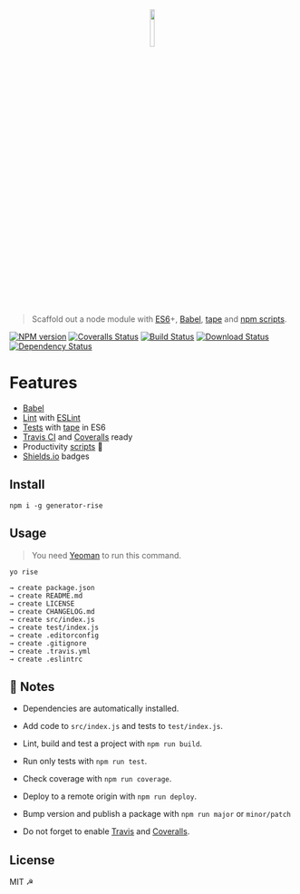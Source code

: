 <div align="center">
  <a href="http://git.io/rise">
    <img width=13% src="https://cloud.githubusercontent.com/assets/8317250/9425669/c3e1e15e-4953-11e5-92d3-fa86a38278bf.png">
  </a>
</div>
<br>

> Scaffold out a node module with [ES6][es6]+, [Babel][babel], [tape][tape] and [npm scripts][npm-scripts].

[![NPM version][npm-badge]][npm-url]
[![Coveralls Status][coveralls-badge]][coveralls-url]
[![Build Status][travis-badge]][travis-url]
[![Download Status][download-badge]][npm-url]
[![Dependency Status][dep-badge]][dep-url]

# Features

* [Babel][babel]
* [Lint](http://stackoverflow.com/questions/8503559/what-is-linting) with [ESLint](http://eslint.org/)
* [Tests](http://programmers.stackexchange.com/questions/135218/what-is-the-difference-between-writing-test-cases-for-bdd-and-tdd) with [tape][tape] in ES6
* [Travis CI](http://docs.travis-ci.com/user/languages/javascript-with-nodejs/) and [Coveralls](https://coveralls.io) ready
* Productivity   [scripts](https://github.com/bucaran/generator-rise/blob/master/package.json#L13) :horse_racing:
* [Shields.io](http://shields.io/) badges

## Install

```
npm i -g generator-rise
```

## Usage
> You need [Yeoman](http://yeoman.io/) to run this command.

```
yo rise

→ create package.json
→ create README.md
→ create LICENSE
→ create CHANGELOG.md
→ create src/index.js
→ create test/index.js
→ create .editorconfig
→ create .gitignore
→ create .travis.yml
→ create .eslintrc
```

## :beginner: Notes

* Dependencies are automatically installed.

* Add code to `src/index.js` and tests to `test/index.js`.

* Lint, build and test a project with `npm run build`.

* Run only tests with `npm run test`.

* Check coverage with `npm run coverage`.

* Deploy to a remote origin with `npm run deploy`.

* Bump version and publish a package with `npm run major` or `minor/patch`

* Do not forget to enable [Travis](https://travis-ci.org/) and [Coveralls](coveralls.io).


## License

MIT ☭

[npm-url]: https://npmjs.org/package/generator-rise
[npm-badge]: https://img.shields.io/npm/v/generator-rise.svg?style=flat-square

[coveralls-url]: https://coveralls.io/r/bucaran/generator-rise
[coveralls-badge]: https://img.shields.io/coveralls/bucaran/generator-rise.svg?style=flat-square

[travis-url]: https://travis-ci.org/bucaran/generator-rise
[travis-badge]: https://img.shields.io/travis/bucaran/generator-rise.svg?style=flat-square

[dep-url]: https://david-dm.org/bucaran/generator-rise
[dep-badge]: https://david-dm.org/bucaran/generator-rise.svg?style=flat-square

[download-badge]: http://img.shields.io/npm/dm/generator-rise.svg?style=flat-square

[babel]: https://babeljs.io
[tape]: https://github.com/substack/tape
[npm-scripts]: https://docs.npmjs.com/misc/scripts
[es6]: https://github.com/lukehoban/es6features
